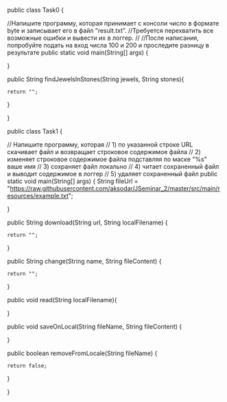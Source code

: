 public class Task0 {

//Напишите программу, которая принимает с консоли число в формате byte и записывает его в файл ”result.txt”.
//Требуется перехватить все возможные ошибки и вывести их в логгер.
//
//После написания, попробуйте подать на вход числа 100 и 200 и проследите разницу в результате
public static void main(String[] args) {

}

public String findJewelsInStones(String jewels, String stones){

    return "";
}

}

public class Task1 {

// Напишите программу, которая
// 1) по указанной строке URL скачивает файл и возвращает строковое содержимое файла
// 2) изменяет строковое содержимое файла подставляя по маске "%s" ваше имя
// 3) сохраняет файл локально
// 4) читает сохраненный файл и выводит содержимое в логгер
// 5) удаляет сохраненный файл
public static void main(String[] args) {
    String fileUrl = "https://raw.githubusercontent.com/aksodar/JSeminar_2/master/src/main/resources/example.txt";

}

public String download(String url, String localFilename) {

    return "";
}

public String change(String name, String fileContent) {

    return "";
}

public void read(String localFilename){

}

public void saveOnLocal(String fileName, String fileContent) {

}

public boolean removeFromLocale(String fileName) {

    return false;
}

}
